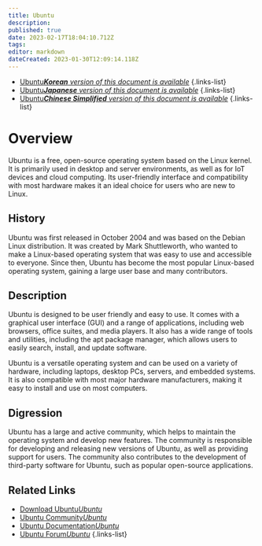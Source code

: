 ```yaml
---
title: Ubuntu
description: 
published: true
date: 2023-02-17T18:04:10.712Z
tags: 
editor: markdown
dateCreated: 2023-01-30T12:09:14.118Z
---
```


- [Ubuntu***Korean** version of this document is available*](/ko/Knowledge-base/Dictionary/ubuntu)
{.links-list}
- [Ubuntu***Japanese** version of this document is available*](/ja/Knowledge-base/Dictionary/ubuntu)
{.links-list}
- [Ubuntu***Chinese Simplified** version of this document is available*](/zh/Knowledge-base/Dictionary/ubuntu)
{.links-list}


# Overview
Ubuntu is a free, open-source operating system based on the Linux kernel. It is primarily used in desktop and server environments, as well as for IoT devices and cloud computing. Its user-friendly interface and compatibility with most hardware makes it an ideal choice for users who are new to Linux. 

## History
Ubuntu was first released in October 2004 and was based on the Debian Linux distribution. It was created by Mark Shuttleworth, who wanted to make a Linux-based operating system that was easy to use and accessible to everyone. Since then, Ubuntu has become the most popular Linux-based operating system, gaining a large user base and many contributors. 

## Description
Ubuntu is designed to be user friendly and easy to use. It comes with a graphical user interface (GUI) and a range of applications, including web browsers, office suites, and media players. It also has a wide range of tools and utilities, including the apt package manager, which allows users to easily search, install, and update software. 

Ubuntu is a versatile operating system and can be used on a variety of hardware, including laptops, desktop PCs, servers, and embedded systems. It is also compatible with most major hardware manufacturers, making it easy to install and use on most computers. 

## Digression
Ubuntu has a large and active community, which helps to maintain the operating system and develop new features. The community is responsible for developing and releasing new versions of Ubuntu, as well as providing support for users. The community also contributes to the development of third-party software for Ubuntu, such as popular open-source applications. 

## Related Links
- [Download Ubuntu*Ubuntu*](https://ubuntu.com/download/desktop)
- [Ubuntu Community*Ubuntu*](https://ubuntu.com/community)
- [Ubuntu Documentation*Ubuntu*](https://help.ubuntu.com/lts/ubuntu-help/)
- [Ubuntu Forum*Ubuntu*](https://ubuntuforums.org/)
{.links-list}